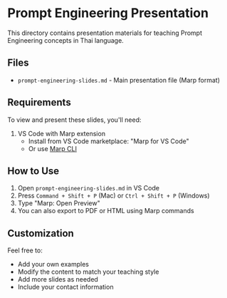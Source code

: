# Prompt Engineering Presentation

This directory contains presentation materials for teaching Prompt Engineering concepts in Thai language.

## Files

- `prompt-engineering-slides.md` - Main presentation file (Marp format)

## Requirements

To view and present these slides, you'll need:

1. VS Code with Marp extension
   - Install from VS Code marketplace: "Marp for VS Code"
   - Or use [Marp CLI](https://github.com/marp-team/marp-cli)

## How to Use

1. Open `prompt-engineering-slides.md` in VS Code
2. Press `Command + Shift + P` (Mac) or `Ctrl + Shift + P` (Windows)
3. Type "Marp: Open Preview"
4. You can also export to PDF or HTML using Marp commands

## Customization

Feel free to:
- Add your own examples
- Modify the content to match your teaching style
- Add more slides as needed
- Include your contact information 